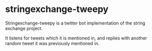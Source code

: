 # stringexchange-tweepy

Stringexchange-tweepy is a twitter bot implementation of the string exchange project.

It listens for tweets which it is mentioned in, and replies with another random tweet it was previously mentioned in.